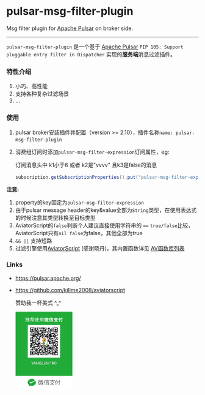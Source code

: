 # pulsar-msg-filter-plugin
Msg filter plugin for [Apache Pulsar](https://github.com/apache/pulsar) on broker side.


----------------------------------------

`pulsar-msg-filter-plugin` 是一个基于 [Apache Pulsar](https://github.com/apache/pulsar) `PIP 105: Support pluggable entry filter in Dispatcher` 实现的**服务端**消息过滤插件。

### 特性介绍

1. 小巧、高性能
2. 支持各种复杂过滤场景
3. ...

### 使用

1. pulsar broker安装插件并配置（version >= 2.10），插件名称`name: pulsar-msg-filter-plugin`

2. 消费组订阅时添加`pulsar-msg-filter-expression`订阅属性，eg: 

   订阅消息头中 k1小于6 或者 k2是"vvvv" 且k3是false的消息

   ```java
   subscription.getSubscriptionProperties().put("pulsar-msg-filter-expression", "double(k1)<6 || (k2=='vvvv' && k3=='false')")
   ```

**注意:**

1. property的key固定为`pulsar-msg-filter-expression`
2. 由于pulsar message header的key&value全部为`String`类型，在使用表达式的时候注意其类型转换至目标类型
3. AviatorScript的`false`判断个人建议直接使用字符串的 `==`  `true/false`比较，AviatorScript只有`nil false`为false，其他全部为true
4. `&& ||` 支持短路
5. 过滤引擎使用[AviatorScript](https://github.com/killme2008/aviatorscript) (感谢晓丹)，其内置函数详见 [AV函数库列表](https://www.yuque.com/boyan-avfmj/aviatorscript/ashevw)

### Links

- https://pulsar.apache.org/

- https://github.com/killme2008/aviatorscript

  赞助我一杯美式 ^_^

  <img src="./weixin.png" style="zoom:20%;" />
